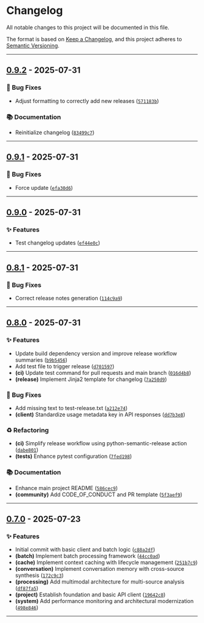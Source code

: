 # Changelog

All notable changes to this project will be documented in this file.

The format is based on [Keep a Changelog](https://keepachangelog.com/en/1.1.0/),
and this project adheres to [Semantic Versioning](https://semver.org/spec/v2.0.0.html).

---

<!-- PSR-INSERT-FLAG -->
## [0.9.2] - 2025-07-31

### 🐛 Bug Fixes

- Adjust formatting to correctly add new releases ([`571183b`](https://github.com/seanbrar/gbp_psr_test/commit/571183b1729e984ec9a2403b104f0d6d6736ed97))
### 📚 Documentation

- Reinitialize changelog ([`83499c7`](https://github.com/seanbrar/gbp_psr_test/commit/83499c7a66fffc8efe1a00062aaf64e24ee8ced5))

---

## [0.9.1] - 2025-07-31

### 🐛 Bug Fixes

- Force update ([`efa30d6`](https://github.com/seanbrar/gbp_psr_test/commit/efa30d6d0a50c969332cf272bc036bba9fe7c5ea))

---

## [0.9.0] - 2025-07-31

### ✨ Features

- Test changelog updates ([`ef44e0c`](https://github.com/seanbrar/gbp_psr_test/commit/ef44e0c5d1ed621834fa0e5aa63a6fa84f3a05f5))

---

## [0.8.1] - 2025-07-31

### 🐛 Bug Fixes

- Correct release notes generation ([`114c9a9`](https://github.com/seanbrar/gbp_psr_test/commit/114c9a98ac4871477f92834b6e01623a9a5408b9))

---

## [0.8.0] - 2025-07-31

### ✨ Features

- Update build dependency version and improve release workflow summaries ([`b9b5456`](https://github.com/seanbrar/gbp_psr_test/commit/b9b5456bec70c1757f7f5b902598ee3f780104b1))
- Add test file to trigger release ([`d701597`](https://github.com/seanbrar/gbp_psr_test/commit/d701597f4ae2fcfc62242623f7f903ac690cfd18))
- **(ci)** Update test command for pull requests and main branch ([`016d4b8`](https://github.com/seanbrar/gbp_psr_test/commit/016d4b89598f9f7369d717426e47aa39b213435f))
- **(release)** Implement Jinja2 template for changelog ([`7a250d9`](https://github.com/seanbrar/gbp_psr_test/commit/7a250d9e29647823ddd4dab258a02964477feeb5))
### 🐛 Bug Fixes

- Add missing text to test-release.txt ([`a212e74`](https://github.com/seanbrar/gbp_psr_test/commit/a212e7401770909053e59b0f743f50ad18047b83))
- **(client)** Standardize usage metadata key in API responses ([`dd7b3e8`](https://github.com/seanbrar/gbp_psr_test/commit/dd7b3e88e1797242dc6eb272dbcc460d4351957f))
### ♻️ Refactoring

- **(ci)** Simplify release workflow using python-semantic-release action ([`dabe801`](https://github.com/seanbrar/gbp_psr_test/commit/dabe801c15f0ff692fdc4d6ed45c18b0ce496bb6))
- **(tests)** Enhance pytest configuration ([`7fed198`](https://github.com/seanbrar/gbp_psr_test/commit/7fed198cf987ea3748872442059ca54f0debf1b4))
### 📚 Documentation

- Enhance main project README ([`586cec9`](https://github.com/seanbrar/gbp_psr_test/commit/586cec9ba5fd72fa862e63487dbe35841093173a))
- **(community)** Add CODE_OF_CONDUCT and PR template ([`5f3aef9`](https://github.com/seanbrar/gbp_psr_test/commit/5f3aef96e0753b14bc4d8d79a20e180b6b2d8383))

---

## [0.7.0] - 2025-07-23

### ✨ Features

- Initial commit with basic client and batch logic ([`c88a2df`](https://github.com/seanbrar/gbp_psr_test/commit/c88a2dfaff1fadf8c8861c136a85156411dad929))
- **(batch)** Implement batch processing framework ([`44cc0ad`](https://github.com/seanbrar/gbp_psr_test/commit/44cc0ad0398bdf5ab9a447bff04329bb8a81aa1e))
- **(cache)** Implement context caching with lifecycle management ([`251b7c9`](https://github.com/seanbrar/gbp_psr_test/commit/251b7c9f6e59eb533a555db724df2c20d9802de7))
- **(conversation)** Implement conversation memory with cross-source synthesis ([`172c9c3`](https://github.com/seanbrar/gbp_psr_test/commit/172c9c3a904267dad9eb93ceb3f26eb293396b26))
- **(processing)** Add multimodal architecture for multi-source analysis ([`df87fa5`](https://github.com/seanbrar/gbp_psr_test/commit/df87fa52f3a9eb9b78b350be40de20614ae8037d))
- **(project)** Establish foundation and basic API client ([`19642c8`](https://github.com/seanbrar/gbp_psr_test/commit/19642c838f6df1ee275958166bbf48d8ae97d0ab))
- **(system)** Add performance monitoring and architectural modernization ([`498e846`](https://github.com/seanbrar/gbp_psr_test/commit/498e846356892f230d8ba210e2c3d249129abdac))

---

<!-- PSR-LINKS-START -->
[0.7.0]: https://github.com/seanbrar/gbp_psr_test/releases/tag/v0.7.0
[0.8.0]: https://github.com/seanbrar/gbp_psr_test/compare/v0.7.0...v0.8.0
[0.8.1]: https://github.com/seanbrar/gbp_psr_test/compare/v0.8.0...v0.8.1
[0.9.0]: https://github.com/seanbrar/gbp_psr_test/compare/v0.8.1...v0.9.0
[0.9.1]: https://github.com/seanbrar/gbp_psr_test/compare/v0.9.0...v0.9.1
[0.9.2]: https://github.com/seanbrar/gbp_psr_test/compare/v0.9.1...v0.9.2
